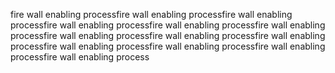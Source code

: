 fire wall enabling processfire wall enabling processfire wall enabling processfire wall enabling processfire wall enabling processfire wall enabling processfire wall enabling processfire wall enabling processfire wall enabling processfire wall enabling processfire wall enabling processfire wall enabling processfire wall enabling process
